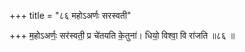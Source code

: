 +++
title = "८६ महोऽअर्णः सरस्वती"

+++
म॒होऽअर्णः॒ सर॑स्वती॒ प्र चे॑तयति के॒तुना॑। धियो॒ विश्वा॒ वि रा॑जति ॥८६ ॥
